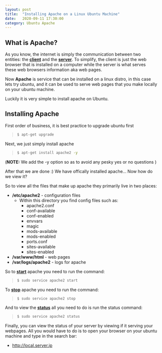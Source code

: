 ```yaml
---
layout: post
title:  "Installing Apache on a Linux Ubuntu Machine"
date:   2020-09-11 17:30:00 
category: Ubuntu Apache
---
```


## **What is Apache?** 

As you know, the internet is simply the communication between two entities: the **<ins>client</ins>** and the **<ins>server</ins>**. To simplify, the client is just the web browser that is installed on a computer while the server is what serves these web browsers information aka web pages. 

Now **Apache** is service that can be installed on a linux distro, in this case lets try ubuntu, and it can be used to serve web pages that you make locally on your ubuntu machine. 

Luckily it is very simple to install apache on Ubuntu.

## **Installing Apache** 

First order of business, it is best practice to upgrade ubuntu first 
> ```bash
> $ apt-get upgrade 
> ```

Next, we just simply install apache
> ```bash
> $ apt-get install apache2 -y
> ```
(**NOTE:** We add the -y option so as to avoid any pesky yes or no questions )

After that we are done :) 
We have offically installed apache... Now how do we view it? 

So to view all the files that make up apache they primarily live in two places: 
* **/etc/apache2** - configuration files
    * Within this directory you find config files such as: 
        * apache2.conf  
        * conf-available  
        * conf-enabled  
        * envvars  
        * magic  
        * mods-available  
        * mods-enabled  
        * ports.conf  
        * sites-available  
        * sites-enabled
* **/var/www/html** - web pages
* **/var/logs/apache2** - logs for apache 

So to **<ins>start</ins>** apache you need to run the command: 
>```bash
> $ sudo service apache2 start
>```

To **<ins>stop</ins>** apache you need to run the command: 
>```bash
> $ sudo service apache2 stop
>```

And to view the **<ins>status</ins>** all you need to do is run the status command: 
>```bash
> $ sudo service apache2 status
>```

Finally, you can view the status of your server by viewing if it serving your webpages. 
All you would have to do is to open your browser on your ubuntu machine and type in the search bar:
* http://local.server.ip